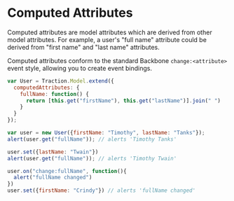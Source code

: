 # Computed Attributes

Computed attributes are model attributes which are derived from other model attributes. For example, a user's "full name" attribute could be derived from "first name" and "last name" attributes.

Computed attributes conform to the standard Backbone `change:<attribute>` event style, allowing you to create event bindings.

```Javascript
var User = Traction.Model.extend({
  computedAttributes: {
    fullName: function() {
      return [this.get("firstName"), this.get("lastName")].join(" ")
    }
  }
});

var user = new User({firstName: "Timothy", lastName: "Tanks"});
alert(user.get("fullName")); // alerts 'Timothy Tanks'

user.set({lastName: "Twain"})
alert(user.get("fullName")); // alerts 'Timothy Twain'

user.on("change:fullName", function(){
  alert("fullName changed")
})
user.set({firstName: "Crindy"}) // alerts 'fullName changed'
```

